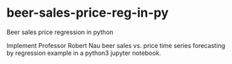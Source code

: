 # beer-sales-price-reg-in-py
Beer sales price regression in python

Implement Professor Robert Nau beer sales vs. price time series forecasting by regression example in a python3 jupyter notebook.
